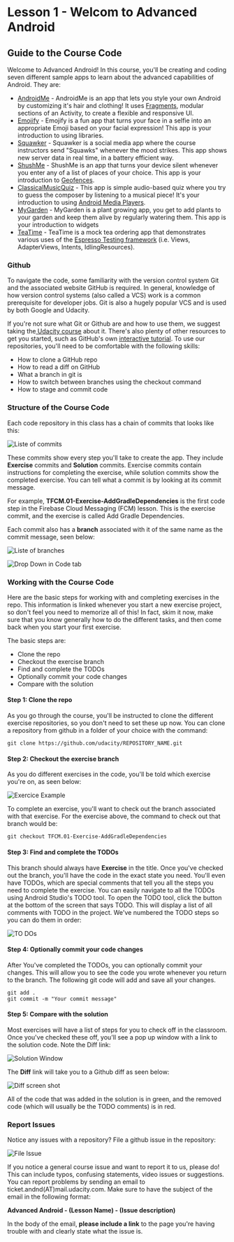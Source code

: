 # Lesson 1 - Welcom to Advanced Android

## Guide to the Course Code

Welcome to Advanced Android! In this course, you'll be creating and coding seven different sample apps to learn about the advanced capabilities of Android. They are:

- [AndroidMe](https://github.com/udacity/Android_Me/) - AndroidMe is an app that lets you style your own Android by customizing it's hair and clothing! It uses [Fragments](https://developer.android.com/guide/components/fragments), modular sections of an Activity, to create a flexible and responsive UI.
- [Emojify](https://github.com/udacity/AdvancedAndroid_Emojify) - Emojify is a fun app that turns your face in a selfie into an appropriate Emoji based on your facial expression! This app is your introduction to using libraries.
- [Squawker](https://github.com/udacity/AdvancedAndroid_Squawker/) - Squawker is a social media app where the course instructors send "Squawks" whenever the mood strikes. This app shows new server data in real time, in a battery efficient way.
- [ShushMe](https://github.com/udacity/AdvancedAndroid_Shushme) - ShushMe is an app that turns your device silent whenever you enter any of a list of places of your choice. This app is your introduction to [Geofences](https://developer.android.com/training/location/geofencing).
- [ClassicalMusicQuiz](https://github.com/udacity/AdvancedAndroid_ClassicalMusicQuiz) - This app is simple audio-based quiz where you try to guess the composer by listening to a musical piece! It's your introduction to using [Android Media Players](https://developer.android.com/guide/topics/media/mediaplayer).
- [MyGarden](https://github.com/udacity/AdvancedAndroid_MyGarden) - MyGarden is a plant growing app, you get to add plants to your garden and keep them alive by regularly watering them. This app is your introduction to widgets
- [TeaTime](https://github.com/udacity/AdvancedAndroid_TeaTime) - TeaTime is a mock tea ordering app that demonstrates various uses of the [Espresso Testing framework](https://developer.android.com/training/testing/ui-testing/espresso-testing) (i.e. Views, AdapterViews, Intents, IdlingResources).

### Github

To navigate the code, some familiarity with the version control system Git and the associated website GitHub is required. In general, knowledge of how version control systems (also called a VCS) work is a common prerequisite for developer jobs. Git is also a hugely popular VCS and is used by both Google and Udacity.

If you're not sure what Git or Github are and how to use them, we suggest taking the[ Udacity course](https://eu.udacity.com/course/how-to-use-git-and-github--ud775) about it. There's also plenty of other resources to get you started, such as GitHub's own [interactive tutorial](https://try.github.io/levels/1/challenges/1). To use our repositories, you'll need to be comfortable with the following skills:

- How to clone a GitHub repo
- How to read a diff on GitHub
- What a branch in git is
- How to switch between branches using the checkout command
- How to stage and commit code

### Structure of the Course Code

Each code repository in this class has a chain of commits that looks like this:

![](listofcommits.png "Liste of commits")

These commits show every step you'll take to create the app. They include **Exercise** commits and **Solution** commits. Exercise commits contain instructions for completing the exercise, while solution commits show the completed exercise. You can tell what a commit is by looking at its commit message.

For example, **TFCM.01-Exercise-AddGradleDependencies** is the first code step in the Firebase Cloud Messaging (FCM) lesson. This is the exercise commit, and the exercise is called Add Gradle Dependencies.

Each commit also has a **branch** associated with it of the same name as the commit message, seen below:

![](listofbranches.png "Liste of branches")

![](branchesdropdown.png "Drop Down in Code tab")

### Working with the Course Code

Here are the basic steps for working with and completing exercises in the repo. This information is linked whenever you start a new exercise project, so don't feel you need to memorize all of this! In fact, skim it now, make sure that you know generally how to do the different tasks, and then come back when you start your first exercise.

The basic steps are:

- Clone the repo
- Checkout the exercise branch
- Find and complete the TODOs
- Optionally commit your code changes
- Compare with the solution

#### Step 1: Clone the repo

As you go through the course, you'll be instructed to clone the different exercise repositories, so you don't need to set these up now. You can clone a repository from github in a folder of your choice with the command:

```
git clone https://github.com/udacity/REPOSITORY_NAME.git
```
#### Step 2: Checkout the exercise branch

As you do different exercises in the code, you'll be told which exercise you're on, as seen below:

![](exerciceexample.png "Exercice Example")

To complete an exercise, you'll want to check out the branch associated with that exercise. For the exercise above, the command to check out that branch would be:

```
git checkout TFCM.01-Exercise-AddGradleDependencies
```

#### Step 3: Find and complete the TODOs

This branch should always have **Exercise** in the title. Once you've checked out the branch, you'll have the code in the exact state you need. You'll even have TODOs, which are special comments that tell you all the steps you need to complete the exercise. You can easily navigate to all the TODOs using Android Studio's TODO tool. To open the TODO tool, click the button at the bottom of the screen that says TODO. This will display a list of all comments with TODO in the project. We've numbered the TODO steps so you can do them in order:

![](todos.png "TO DOs")

#### Step 4: Optionally commit your code changes

After You've completed the TODOs, you can optionally commit your changes. This will allow you to see the code you wrote whenever you return to the branch. The following git code will add and save all your changes.

```
git add .
git commit -m "Your commit message"

```

#### Step 5: Compare with the solution

Most exercises will have a list of steps for you to check off in the classroom. Once you've checked these off, you'll see a pop up window with a link to the solution code. Note the Diff link:

![](solutionwindow.png "Solution Window")

The **Diff** link will take you to a Github diff as seen below:

![](diffsceenshot.png "Diff screen shot")

All of the code that was added in the solution is in green, and the removed code (which will usually be the TODO comments) is in red.

### Report Issues

Notice any issues with a repository? File a github issue in the repository:

![](fileissue.png "File Issue")

If you notice a general course issue and want to report it to us, please do! This can include typos, confusing statements, video issues or suggestions. You can report problems by sending an email to ticket.andnd(AT)mail.udacity.com. Make sure to have the subject of the email in the following format:

**Advanced Android - (Lesson Name) - (Issue description)**

In the body of the email, **please include a link** to the page you're having trouble with and clearly state what the issue is.



